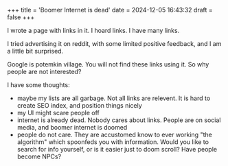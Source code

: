 +++
title = 'Boomer Internet is dead'
date = 2024-12-05 16:43:32
draft = false
+++

I wrote a page with links in it. I hoard links. I have many links.

I tried advertising it on reddit, with some limited positive feedback, and I am a little bit surprised.

Google is potemkin village. You will not find these links using it. So why people are not interested?

I have some thoughts:

 - maybe my lists are all garbage. Not all links are relevent. It is hard to create SEO index, and position things nicely
 - my UI might scare people off
 - internet is already dead. Nobody cares about links. People are on social media, and boomer internet is doomed
 - people do not care. They are accustomed know to ever working "the algorithm" which spoonfeds you with information. Would you like to search for info yourself, or is it easier just to doom scroll? Have people become NPCs?
